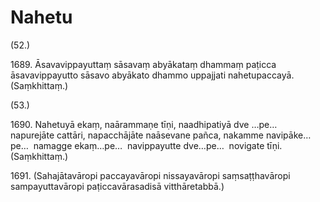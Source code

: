 # Nahetu

(52.)

1689\. Āsavavippayuttaṃ sāsavaṃ abyākataṃ dhammaṃ paṭicca āsavavippayutto sāsavo abyākato dhammo uppajjati nahetupaccayā. (Saṃkhittaṃ.)

(53.)

1690\. Nahetuyā ekaṃ, naārammaṇe tīṇi, naadhipatiyā dve …pe…  napurejāte cattāri, napacchājāte naāsevane pañca, nakamme navipāke…pe…  namagge ekaṃ…pe…  navippayutte dve…pe…  novigate tīṇi. (Saṃkhittaṃ.)

1691\. (Sahajātavāropi paccayavāropi nissayavāropi saṃsaṭṭhavāropi sampayuttavāropi paṭiccavārasadisā vitthāretabbā.)
